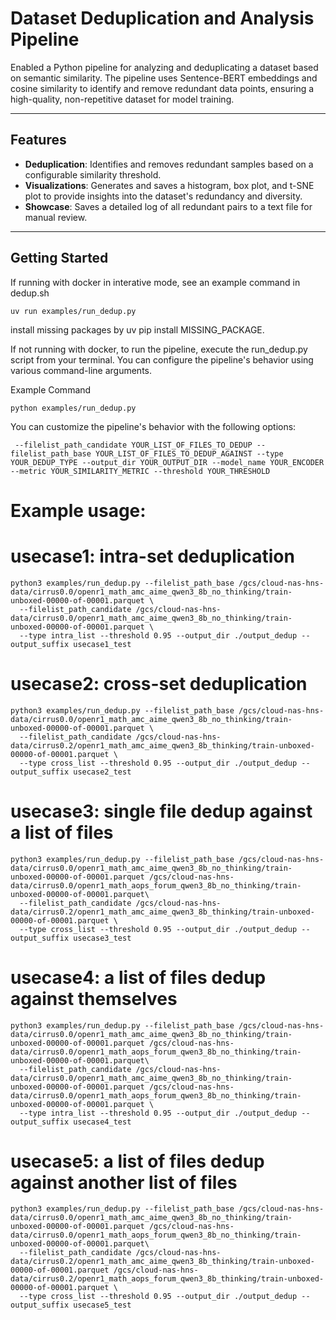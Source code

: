 # Dataset Deduplication and Analysis Pipeline

Enabled a Python pipeline for analyzing and deduplicating a dataset based on semantic similarity. The pipeline uses Sentence-BERT embeddings and cosine similarity to identify and remove redundant data points, ensuring a high-quality, non-repetitive dataset for model training.

***

## Features

- **Deduplication**: Identifies and removes redundant samples based on a configurable similarity threshold.
- **Visualizations**: Generates and saves a histogram, box plot, and t-SNE plot to provide insights into the dataset's redundancy and diversity.
- **Showcase**: Saves a detailed log of all redundant pairs to a text file for manual review.

***

## Getting Started

If running with docker in interative mode, see an example command in dedup.sh
```
uv run examples/run_dedup.py
```
install missing packages by uv pip install MISSING_PACKAGE.

If not running with docker, to run the pipeline, execute the run_dedup.py script from your terminal. You can configure the pipeline's behavior using various command-line arguments.

Example Command
```
python examples/run_dedup.py
```


You can customize the pipeline's behavior with the following options:

```
 --filelist_path_candidate YOUR_LIST_OF_FILES_TO_DEDUP --filelist_path_base YOUR_LIST_OF_FILES_TO_DEDUP_AGAINST --type YOUR_DEDUP_TYPE --output_dir YOUR_OUTPUT_DIR --model_name YOUR_ENCODER --metric YOUR_SIMILARITY_METRIC --threshold YOUR_THRESHOLD
```


# Example usage:
# usecase1: intra-set deduplication
```
python3 examples/run_dedup.py --filelist_path_base /gcs/cloud-nas-hns-data/cirrus0.0/openr1_math_amc_aime_qwen3_8b_no_thinking/train-unboxed-00000-of-00001.parquet \
  --filelist_path_candidate /gcs/cloud-nas-hns-data/cirrus0.0/openr1_math_amc_aime_qwen3_8b_no_thinking/train-unboxed-00000-of-00001.parquet \
  --type intra_list --threshold 0.95 --output_dir ./output_dedup --output_suffix usecase1_test
```

# usecase2: cross-set deduplication
```
python3 examples/run_dedup.py --filelist_path_base /gcs/cloud-nas-hns-data/cirrus0.0/openr1_math_amc_aime_qwen3_8b_no_thinking/train-unboxed-00000-of-00001.parquet \
  --filelist_path_candidate /gcs/cloud-nas-hns-data/cirrus0.2/openr1_math_amc_aime_qwen3_8b_thinking/train-unboxed-00000-of-00001.parquet \
  --type cross_list --threshold 0.95 --output_dir ./output_dedup --output_suffix usecase2_test
```

# usecase3: single file dedup against a list of files
```
python3 examples/run_dedup.py --filelist_path_base /gcs/cloud-nas-hns-data/cirrus0.0/openr1_math_amc_aime_qwen3_8b_no_thinking/train-unboxed-00000-of-00001.parquet /gcs/cloud-nas-hns-data/cirrus0.0/openr1_math_aops_forum_qwen3_8b_no_thinking/train-unboxed-00000-of-00001.parquet\
  --filelist_path_candidate /gcs/cloud-nas-hns-data/cirrus0.2/openr1_math_amc_aime_qwen3_8b_thinking/train-unboxed-00000-of-00001.parquet \
  --type cross_list --threshold 0.95 --output_dir ./output_dedup --output_suffix usecase3_test
```

# usecase4: a list of files dedup against themselves
```
python3 examples/run_dedup.py --filelist_path_base /gcs/cloud-nas-hns-data/cirrus0.0/openr1_math_amc_aime_qwen3_8b_no_thinking/train-unboxed-00000-of-00001.parquet /gcs/cloud-nas-hns-data/cirrus0.0/openr1_math_aops_forum_qwen3_8b_no_thinking/train-unboxed-00000-of-00001.parquet\
  --filelist_path_candidate /gcs/cloud-nas-hns-data/cirrus0.0/openr1_math_amc_aime_qwen3_8b_no_thinking/train-unboxed-00000-of-00001.parquet /gcs/cloud-nas-hns-data/cirrus0.0/openr1_math_aops_forum_qwen3_8b_no_thinking/train-unboxed-00000-of-00001.parquet \
  --type intra_list --threshold 0.95 --output_dir ./output_dedup --output_suffix usecase4_test
```

# usecase5: a list of files dedup against another list of files
```
python3 examples/run_dedup.py --filelist_path_base /gcs/cloud-nas-hns-data/cirrus0.0/openr1_math_amc_aime_qwen3_8b_no_thinking/train-unboxed-00000-of-00001.parquet /gcs/cloud-nas-hns-data/cirrus0.0/openr1_math_aops_forum_qwen3_8b_no_thinking/train-unboxed-00000-of-00001.parquet\
  --filelist_path_candidate /gcs/cloud-nas-hns-data/cirrus0.2/openr1_math_amc_aime_qwen3_8b_thinking/train-unboxed-00000-of-00001.parquet /gcs/cloud-nas-hns-data/cirrus0.2/openr1_math_aops_forum_qwen3_8b_thinking/train-unboxed-00000-of-00001.parquet \
  --type cross_list --threshold 0.95 --output_dir ./output_dedup --output_suffix usecase5_test
```
